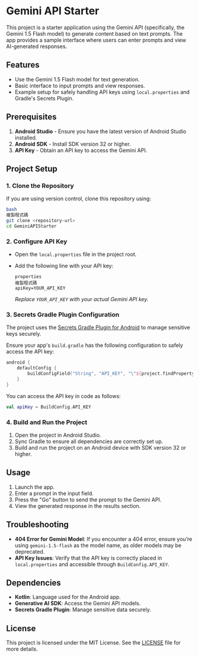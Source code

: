# Gemini API Starter

This project is a starter application using the Gemini API (specifically, the Gemini 1.5 Flash model) to generate content based on text prompts. The app provides a sample interface where users can enter prompts and view AI-generated responses.

## Features

- Use the Gemini 1.5 Flash model for text generation.
- Basic interface to input prompts and view responses.
- Example setup for safely handling API keys using `local.properties` and Gradle's Secrets Plugin.

## Prerequisites

1. **Android Studio** - Ensure you have the latest version of Android Studio installed.
2. **Android SDK** - Install SDK version 32 or higher.
3. **API Key** - Obtain an API key to access the Gemini API.

## Project Setup

### 1. Clone the Repository

If you are using version control, clone this repository using:

```bash
bash
複製程式碼
git clone <repository-url>
cd GeminiAPIStarter

```

### 2. Configure API Key

- Open the `local.properties` file in the project root.
- Add the following line with your API key:

    ```
    properties
    複製程式碼
    apiKey=YOUR_API_KEY
    
    ```

  *Replace `YOUR_API_KEY` with your actual Gemini API key.*


### 3. Secrets Gradle Plugin Configuration

The project uses the [Secrets Gradle Plugin for Android](https://github.com/google/secrets-gradle-plugin) to manage sensitive keys securely.

Ensure your app's `build.gradle` has the following configuration to safely access the API key:

```kotlin
android {
    defaultConfig {
        buildConfigField("String", "API_KEY", "\"${project.findProperty("apiKey")}\"")
    }
}
```

You can access the API key in code as follows:

```kotlin
val apiKey = BuildConfig.API_KEY
```

### 4. Build and Run the Project

1. Open the project in Android Studio.
2. Sync Gradle to ensure all dependencies are correctly set up.
3. Build and run the project on an Android device with SDK version 32 or higher.

## Usage

1. Launch the app.
2. Enter a prompt in the input field.
3. Press the "Go" button to send the prompt to the Gemini API.
4. View the generated response in the results section.

## Troubleshooting

- **404 Error for Gemini Model**: If you encounter a 404 error, ensure you’re using `gemini-1.5-flash` as the model name, as older models may be deprecated.
- **API Key Issues**: Verify that the API key is correctly placed in `local.properties` and accessible through `BuildConfig.API_KEY`.

## Dependencies

- **Kotlin**: Language used for the Android app.
- **Generative AI SDK**: Access the Gemini API models.
- **Secrets Gradle Plugin**: Manage sensitive data securely.

## License

This project is licensed under the MIT License. See the [LICENSE](https://www.notion.so/jones-wang/LICENSE) file for more details.
